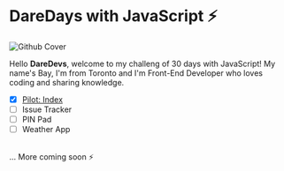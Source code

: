 # DareDays with JavaScript ⚡️
![Github Cover](https://user-images.githubusercontent.com/61853392/92278645-a73c4600-eec3-11ea-957e-145ebf1895c0.png)

Hello **DareDevs**, welcome to my challeng of 30 days with JavaScript! My name's Bay, I'm from Toronto and I'm Front-End Developer who loves coding and sharing knowledge. 

 - [x] [Pilot: Index](docs/pilot)
 - [ ] Issue Tracker
 - [ ] PIN Pad
 - [ ] Weather App
 <br>
 ... More coming soon ⚡️
